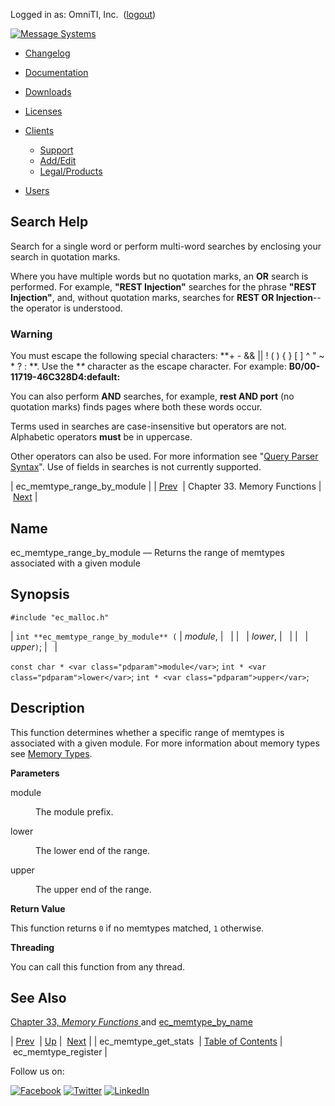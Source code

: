 Logged in as: OmniTI, Inc.  ([logout](https://support.messagesystems.com/logout.php))

[![Message Systems](https://support.messagesystems.com/images/ms-white205.png)](https://support.messagesystems.com/start.php) 

*   [Changelog](https://support.messagesystems.com/start.php?show=changelog)
*   [Documentation](https://support.messagesystems.com/docs/)
*   [Downloads](https://support.messagesystems.com/start.php)

*   [Licenses](https://support.messagesystems.com/license_summary.php)
*   <a href="">Clients</a>
    *   [Support](https://support.messagesystems.com/cs.php)
    *   [Add/Edit](https://support.messagesystems.com/edit_client.php)
    *   [Legal/Products](https://support.messagesystems.com/edit_products.php)
*   [Users](https://support.messagesystems.com/edit_customer.php)

## Search Help

Search for a single word or perform multi-word searches by enclosing your search in quotation marks.

Where you have multiple words but no quotation marks, an **OR** search is performed. For example, **"REST Injection"** searches for the phrase **"REST Injection"**, and, without quotation marks, searches for **REST OR Injection**--the operator is understood.

### Warning

You must escape the following special characters: **+ - && || ! ( ) { } [ ] ^ " ~ * ? : \**. Use the **\** character as the escape character. For example: **B0/00-11719-46C328D4\:default\:**

You can also perform **AND** searches, for example, **rest AND port** (no quotation marks) finds pages where both these words occur.

Terms used in searches are case-insensitive but operators are not. Alphabetic operators **must** be in uppercase.

Other operators can also be used. For more information see "[Query Parser Syntax](https://lucene.apache.org/core/old_versioned_docs/versions/3_0_0/queryparsersyntax.html)". Use of fields in searches is not currently supported.

| ec_memtype_range_by_module |
| [Prev](apis.ec_memtype_get_stats.php)  | Chapter 33. Memory Functions |  [Next](apis.ec_memtype_register.php) |

<a name="apis.ec_memtype_range_by_module"></a>
## Name

ec_memtype_range_by_module — Returns the range of memtypes associated with a given module

## Synopsis

`#include "ec_malloc.h"`

| `int **ec_memtype_range_by_module** (` | <var class="pdparam">module</var>, |   |
|   | <var class="pdparam">lower</var>, |   |
|   | <var class="pdparam">upper</var>`)`; |   |

`const char * <var class="pdparam">module</var>`;
`int * <var class="pdparam">lower</var>`;
`int * <var class="pdparam">upper</var>`;<a name="idp27397024"></a>
## Description

This function determines whether a specific range of memtypes is associated with a given module. For more information about memory types see [Memory Types](arch.primary.apis.php#arch.memory.types "1.3.6.1. Memory Types").

**Parameters**

<dl class="variablelist">

<dt>module</dt>

<dd>

The module prefix.

</dd>

<dt>lower</dt>

<dd>

The lower end of the range.

</dd>

<dt>upper</dt>

<dd>

The upper end of the range.

</dd>

</dl>

**Return Value**

This function returns `0` if no memtypes matched, `1` otherwise.

**Threading**

You can call this function from any thread.

<a name="idp27408400"></a>
## See Also

[Chapter 33, *Memory Functions*          ](memory.php "Chapter 33. Memory Functions") and [ec_memtype_by_name](apis.ec_memtype_by_name.php "ec_memtype_by_name")

| [Prev](apis.ec_memtype_get_stats.php)  | [Up](memory.php) |  [Next](apis.ec_memtype_register.php) |
| ec_memtype_get_stats  | [Table of Contents](index.php) |  ec_memtype_register |

Follow us on:

[![Facebook](https://support.messagesystems.com/images/icon-facebook.png)](http://www.facebook.com/messagesystems) [![Twitter](https://support.messagesystems.com/images/icon-twitter.png)](http://twitter.com/#!/MessageSystems) [![LinkedIn](https://support.messagesystems.com/images/icon-linkedin.png)](http://www.linkedin.com/company/message-systems)